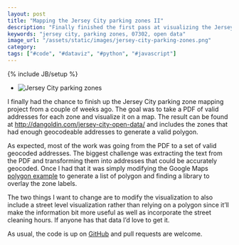 ```yaml
---
layout: post
title: "Mapping the Jersey City parking zones II"
description: "Finally finished the first pass at visualizing the Jersey City parking zones."
keywords: "jersey city, parking zones, 07302, open data"
image_url: "/assets/static/images/jersey-city-parking-zones.png"
category:
tags: ["#code", "#dataviz", "#python", "#javascript"]
---
```

{% include JB/setup %}

<ul class="thumbnails">
  <li class="span8">
    <div class="thumbnail">
      <img src="{{ IMG_PATH }}jersey-city-parking-zones.png" alt="Jersey City parking zones" />
    </div>
  </li>
</ul>

I finally had the chance to finish up the Jersey City parking zone mapping project from a couple of weeks ago. The goal was to take a PDF of valid addresses for each zone and visualize it on a map. The result can be found at <a href="http://dangoldin.com/jersey-city-open-data/" target="_blank">http://dangoldin.com/jersey-city-open-data/</a> and includes the zones that had enough geocodeable addresses to generate a valid polygon.

As expected, most of the work was going from the PDF to a set of valid geocoded addresses. The biggest challenge was extracting the text from the PDF and transforming them into addresses that could be accurately geocoded. Once I had that it was simply modifying the Google Maps <a href="https://developers.google.com/maps/documentation/javascript/examples/polygon-simple" target="_blank">polygon example</a> to generate a list of polygon and finding a library to overlay the zone labels.

The two things I want to change are to modify the visualization to also include a street level visualization rather than relying on a polygon since it’ll make the information bit more useful as well as incorporate the street cleaning hours. If anyone has that data I’d love to get it.

As usual, the code is up on <a href="https://github.com/dangoldin/jersey-city-open-data" target="_blank">GitHub</a> and pull requests are welcome.
